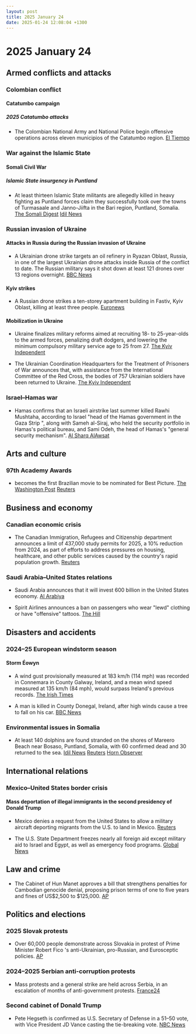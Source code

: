 ```yaml
---
layout: post
title: 2025 January 24
date: 2025-01-24 12:08:04 +1300
---
```


# 2025 January 24

## Armed conflicts and attacks

### Colombian conflict

#### Catatumbo campaign

##### 2025 Catatumbo attacks

- The Colombian National Army and National Police begin offensive operations across eleven municipios of the Catatumbo region. [El Tiempo](https://www.eltiempo.com/justicia/conflicto-y-narcotrafico/arrancan-las-operaciones-ofensivas-en-catatumbo-mindefensa-y-cupula-de-la-fuerza-publica-pasan-revista-3420649)

### War against the Islamic State

#### Somali Civil War

##### Islamic State insurgency in Puntland

- At least thirteen Islamic State militants are allegedly killed in heavy fighting as Puntland forces claim they successfully took over the towns of Turmasaale and Janno-Jiifta in the Bari region, Puntland, Somalia. [The Somali Digest](https://thesomalidigest.com/puntland-troops-seize-strategic-mountain-village-deal-blow-to-isis/) [Idil News](https://www.idilnews.com/puntland-forces-seize-key-towns-from-isis-gain-strategic-advantage-in-bari-region/)

### Russian invasion of Ukraine

#### Attacks in Russia during the Russian invasion of Ukraine

- A Ukrainian drone strike targets an oil refinery in Ryazan Oblast, Russia, in one of the largest Ukrainian drone attacks inside Russia of the conflict to date. The Russian military says it shot down at least 121 drones over 13 regions overnight. [BBC News](https://www.bbc.co.uk/news/articles/cvg84r5g8d0o)

#### Kyiv strikes

- A Russian drone strikes a ten-storey apartment building in Fastiv, Kyiv Oblast, killing at least three people. [Euronews](https://www.euronews.com/2025/01/24/at-least-three-killed-in-overnight-russian-drone-attack-on-kyiv)

#### Mobilization in Ukraine

- Ukraine finalizes military reforms aimed at recruiting 18- to 25-year-olds to the armed forces, penalizing draft dodgers, and lowering the minimum compulsory military service age to 25 from 27. [The Kyiv Independent](https://kyivindependent.com/ukraine-finalizes-draft-reform-to-attract-18-to-25-year-olds-media-reports/)

- The Ukrainian Coordination Headquarters for the Treatment of Prisoners of War announces that, with assistance from the International Committee of the Red Cross, the bodies of 757 Ukrainian soldiers have been returned to Ukraine. [The Kyiv Independent](https://kyivindependent.com/ukraine-repatriates-757-bodies/)

### Israel–Hamas war

- Hamas confirms that an Israeli airstrike last summer killed Rawhi Mushtaha, according to Israel "head of the Hamas government in the Gaza Strip ", along with Sameh al-Siraj, who held the security portfolio in Hamas's political bureau, and Sami Odeh, the head of Hamas's "general security mechanism". [Al Sharq AlAwsat](https://aawsat.com/%D8%A7%D9%84%D8%B9%D8%A7%D9%84%D9%85-%D8%A7%D9%84%D8%B9%D8%B1%D8%A8%D9%8A/%D8%A7%D9%84%D9%85%D8%B4%D8%B1%D9%82-%D8%A7%D9%84%D8%B9%D8%B1%D8%A8%D9%8A/5104053-%D8%AD%D9%85%D8%A7%D8%B3-%D8%AA%D8%A8%D9%84%D8%BA-%D8%B9%D8%A7%D8%A6%D9%84%D8%A7%D8%AA-%D9%84%D9%82%D9%8A%D8%A7%D8%AF%D9%8A%D9%8A%D9%87%D8%A7-%D8%A8%D9%85%D9%82%D8%AA%D9%84%D9%87%D9%85-%D9%81%D9%85%D9%86-%D9%87%D9%85%D8%9F)

## Arts and culture

### 97th Academy Awards

- becomes the first Brazilian movie to be nominated for Best Picture. [The Washington Post](https://www.washingtonpost.com/entertainment/movies/2025/01/23/oscar-nominations-where-watch-stream/) [Reuters](https://www.reuters.com/lifestyle/brazilians-jubilant-im-still-here-historic-oscar-nomination-best-picture-2025-01-23/)

## Business and economy

### Canadian economic crisis

- The Canadian Immigration, Refugees and Citizenship department announces a limit of 437,000 study permits for 2025, a 10% reduction from 2024, as part of efforts to address pressures on housing, healthcare, and other public services caused by the country's rapid population growth. [Reuters](https://www.reuters.com/world/americas/canada-reduces-international-student-permits-second-year-2025-01-24/)

### Saudi Arabia–United States relations

- Saudi Arabia announces that it will invest 600 billion in the United States economy. [Al Arabiya](https://english.alarabiya.net/News/saudi-arabia/2025/01/24/saudi-economy-minister-says-600-bln-package-with-us-includes-investments-procurement)

- Spirit Airlines announces a ban on passengers who wear "lewd" clothing or have "offensive" tattoos. [The Hill](https://thehill.com/policy/transportation/5105837-spirit-airlines-rules-clothing-tattoos/)

## Disasters and accidents

### 2024–25 European windstorm season

#### Storm Éowyn

- A wind gust provisionally measured at 183 km/h (114 mph) was recorded in Connemara in County Galway, Ireland, and a mean wind speed measured at 135 km/h (84 mph), would surpass Ireland's previous records. [The Irish Times](https://www.irishtimes.com/environment/2025/01/24/storm-eowyn-live-updates-status-red-warning-ireland-met-eireann-power-outages-transport/)

- A man is killed in County Donegal, Ireland, after high winds cause a tree to fall on his car. [BBC News](https://www.bbc.com/news/articles/c78x4503neyo)

### Environmental issues in Somalia

- At least 140 dolphins are found stranded on the shores of Mareero Beach near Bosaso, Puntland, Somalia, with 60 confirmed dead and 30 returned to the sea. [Idil News](https://www.idilnews.com/puntland-mass-dolphin-stranding-prompts-environmental-investigation-in-bosaso-of-bari-region/) [Reuters](https://www.reuters.com/world/africa/more-than-100-dead-dolphins-found-somali-coast-cause-mystery-2025-01-24/) [Horn Observer](https://hornobserver.com/articles/3144/Over-100-dolphins-were-washed-ashore-in-Somalias-northeastern-region-of-Puntland)

## International relations

### Mexico–United States border crisis

#### Mass deportation of illegal immigrants in the second presidency of Donald Trump

- Mexico denies a request from the United States to allow a military aircraft deporting migrants from the U.S. to land in Mexico. [Reuters](https://www.reuters.com/world/americas/mexico-refuses-us-military-flight-deporting-migrants-sources-say-2025-01-25/)

- The U.S. State Department freezes nearly all foreign aid except military aid to Israel and Egypt, as well as emergency food programs. [Global News](https://globalnews.ca/news/10976873/us-foreign-assistance-new-funding-frozen/)

## Law and crime

- The Cabinet of Hun Manet approves a bill that strengthens penalties for Cambodian genocide denial, proposing prison terms of one to five years and fines of US$2,500 to $125,000. [AP](https://apnews.com/article/law-genocide-denialism-politics-history-b85cd51c0657eb73b33850add280737e)

## Politics and elections

### 2025 Slovak protests

- Over 60,000 people demonstrate across Slovakia in protest of Prime Minister Robert Fico 's anti-Ukrainian, pro-Russian, and Eurosceptic policies. [AP](https://apnews.com/article/slovakia-anti-government-protests-russia-robert-fico-bfd1a3b2277d91fcf55b698b9c5dae55)

### 2024–2025 Serbian anti-corruption protests

- Mass protests and a general strike are held across Serbia, in an escalation of months of anti-government protests. [France24](https://www.france24.com/en/live-news/20250124-serbians-strike-in-protest-over-fatal-roof-collapse)

### Second cabinet of Donald Trump

- Pete Hegseth is confirmed as U.S. Secretary of Defense in a 51–50 vote, with Vice President JD Vance casting the tie-breaking vote. [NBC News](https://www.nbcnews.com/politics/congress/senate-vote-confirm-pete-hegseth-defense-secretary-rcna189058)